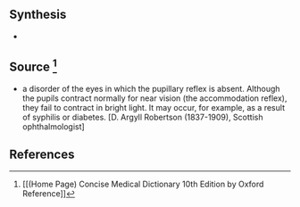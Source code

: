 ## Synthesis
- 
## Source [^1]
- a disorder of the eyes in which the pupillary reflex is absent. Although the pupils contract normally for near vision (the accommodation reflex), they fail to contract in bright light. It may occur, for example, as a result of syphilis or diabetes. \[D. Argyll Robertson (1837-1909), Scottish ophthalmologist]
## References

[^1]: [[(Home Page) Concise Medical Dictionary 10th Edition by Oxford Reference]]
